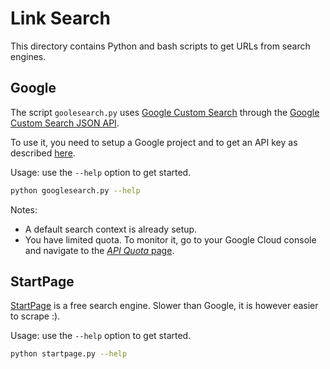 # Link Search

This directory contains Python and bash scripts to get URLs from search engines.

## Google 

The script `goolesearch.py` uses [Google Custom Search](https://developers.google.com/custom-search/) through the [Google Custom Search JSON API](https://developers.google.com/custom-search/json-api/v1/overview).

To use it, you need to setup a Google project and to get an API key as described [here](https://developers.google.com/custom-search/json-api/v1/overview#prerequisites). 

Usage: use the `--help` option to get started.

```bash
python googlesearch.py --help
```

Notes: 

- A default search context is already setup. 
- You have limited quota. To monitor it, go to your Google Cloud console and navigate to the [_API Quota_ page](https://console.developers.google.com/apis/api/customsearch.googleapis.com/quotas).

## StartPage

[StartPage](https://www.startpage.com/) is a free search engine. Slower than Google, it is however easier to scrape :). 

Usage: use the `--help` option to get started.

```bash
python startpage.py --help
```




